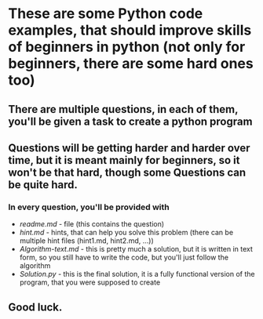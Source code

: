 # These are some Python code examples, that should improve skills of beginners in python (not only for beginners, there are some hard ones too)

## There are multiple questions, in each of them, you'll be given a task to create a python program
## Questions will be getting harder and harder over time, but it is meant mainly for beginners, so it won't be that hard, though some Questions can be quite hard.
###  In every question, you'll be provided with
  * *readme.md* - file (this contains the question)
  * *hint.md* - hints, that can help you solve this problem (there can be multiple hint files (hint1.md, hint2.md, ...))
  * *Algorithm-text.md* - this is pretty much a solution, but it is written in text form, so you still have to write the code, but you'll just follow the algorithm
  * *Solution.py* - this is the final solution, it is a fully functional version of the program, that you were supposed to create

## Good luck.
